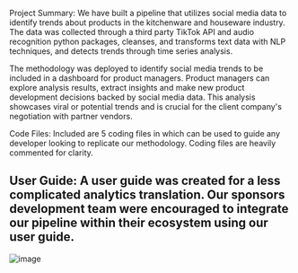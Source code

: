 Project Summary:
We have built a pipeline that utilizes social media data to identify trends about products in the kitchenware and houseware industry.
The data was collected through a third party TikTok API and audio recognition python packages, cleanses, and transforms text data with NLP techniques, and detects trends through time series analysis.

The methodology was deployed to identify social media trends to be included in a dashboard for product managers. Product managers can explore analysis results, extract insights and make new product development decisions backed by social media data. This analysis showcases viral or potential trends and is crucial for the client company's negotiation with partner vendors.


Code Files:
Included are 5 coding files in which can be used to guide any developer looking to replicate our methodology. Coding files are heavily commented for clarity.

User Guide:
A user guide was created for a less complicated analytics translation. Our sponsors development team were encouraged to integrate our pipeline within their ecosystem using our user guide.
----------------------------------------------------------------------------------------------------------------------------------------------------------
![image](https://user-images.githubusercontent.com/108190694/198848059-4a3b2cf3-b2ea-4e5e-8d7c-abc988012de4.png)




